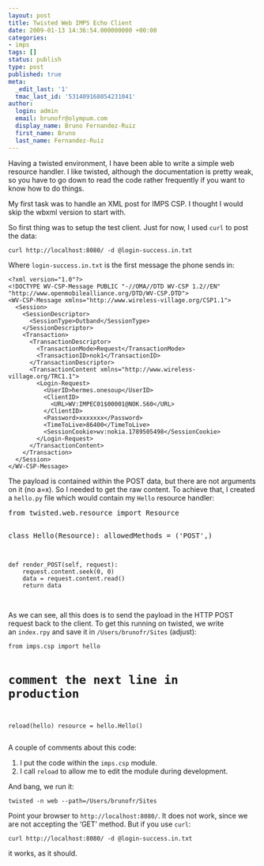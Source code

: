 ```yaml
---
layout: post
title: Twisted Web IMPS Echo Client
date: 2009-01-13 14:36:54.000000000 +00:00
categories:
- imps
tags: []
status: publish
type: post
published: true
meta:
  _edit_last: '1'
  tmac_last_id: '531409168054231041'
author:
  login: admin
  email: brunofr@olympum.com
  display_name: Bruno Fernandez-Ruiz
  first_name: Bruno
  last_name: Fernandez-Ruiz
---
```


Having a twisted environment, I have been able to write a simple web resource handler. I like twisted, although the documentation is pretty weak, so you have to go down to read the code rather frequently if you want to know how to do things.

<p>My first task was to handle an XML post for IMPS CSP. I thought I would skip the wbxml version to start with.</p>
<p>So first thing was to setup the test client. Just for now, I used <code>curl</code> to post the data:</p>
<pre><code>curl http://localhost:8080/ -d @login-success.in.txt
</code></pre>
<p>Where <code>login-success.in.txt</code> is the first message the phone sends in:</p>
<pre><code>&lt;?xml version="1.0"?&gt;
&lt;!DOCTYPE WV-CSP-Message PUBLIC "-//OMA//DTD WV-CSP 1.2//EN" "http://www.openmobilealliance.org/DTD/WV-CSP.DTD"&gt;
&lt;WV-CSP-Message xmlns="http://www.wireless-village.org/CSP1.1"&gt;
  &lt;Session&gt;
    &lt;SessionDescriptor&gt;
      &lt;SessionType&gt;Outband&lt;/SessionType&gt;
    &lt;/SessionDescriptor&gt;
    &lt;Transaction&gt;
      &lt;TransactionDescriptor&gt;
        &lt;TransactionMode&gt;Request&lt;/TransactionMode&gt;
        &lt;TransactionID&gt;nok1&lt;/TransactionID&gt;
      &lt;/TransactionDescriptor&gt;
      &lt;TransactionContent xmlns="http://www.wireless-village.org/TRC1.1"&gt;
        &lt;Login-Request&gt;
          &lt;UserID&gt;hermes.onesoup&lt;/UserID&gt;
          &lt;ClientID&gt;
            &lt;URL&gt;WV:IMPEC01$00001@NOK.S60&lt;/URL&gt;
          &lt;/ClientID&gt;
          &lt;Password&gt;xxxxxxx&lt;/Password&gt;
          &lt;TimeToLive&gt;86400&lt;/TimeToLive&gt;
          &lt;SessionCookie&gt;wv:nokia.1789505498&lt;/SessionCookie&gt;
        &lt;/Login-Request&gt;
      &lt;/TransactionContent&gt;
    &lt;/Transaction&gt;
  &lt;/Session&gt;
&lt;/WV-CSP-Message&gt;
</code></pre>
<p>The payload is contained within the POST data, but there are not arguments on it (no a=x). So I needed to get the raw content. To achieve that, I created a <code>hello.py</code> file which would contain my <code>Hello</code> resource handler:</p>
<pre name="code" class="python">
from twisted.web.resource import Resource

class Hello(Resource):
    allowedMethods = ('POST',)

    def render_POST(self, request):
        request.content.seek(0, 0)
        data = request.content.read()
        return data
</pre>
<p id="scroll_to_here">As we can see, all this does is to send the payload in the HTTP POST request back to the client. To get this running on twisted, we write an <code>index.rpy</code> and save it in <code>/Users/brunofr/Sites</code> (adjust):</p>
<pre><code>from imps.csp import hello

# comment the next line in production
reload(hello)
resource = hello.Hello()
</code></pre>
<p>A couple of comments about this code:</p>
<ol>
<li>I put the code within the <code>imps.csp</code> module.</li>
<li>I call <code>reload</code> to allow me to edit the module during development.</li>
</ol>
<p>And bang, we run it:</p>
<pre><code>twisted -n web --path=/Users/brunofr/Sites
</code></pre>
<p>Point your browser to <code>http://localhost:8080/</code>. It does not work, since we are not accepting the ‘GET’ method. But if you use <code>curl</code>:</p>
<pre><code>curl http://localhost:8080/ -d @login-success.in.txt
</code></pre>
<p>it works, as it should.</p>
